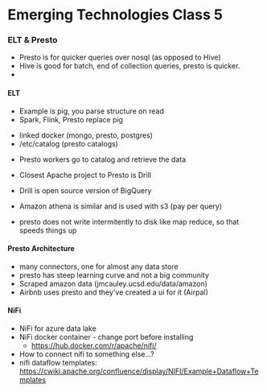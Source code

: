 Emerging Technologies Class 5
==============================


### ELT & Presto

- Presto is for quicker queries over nosql (as opposed to Hive)
- Hive is good for batch, end of collection queries, presto is quicker.
- 

#### ELT

- Example is pig, you parse structure on read
- Spark, Flink, Presto replace pig

* linked docker (mongo, presto, postgres)
* /etc/catalog (presto catalogs)

- Presto workers go to catalog and retrieve the data
- Closest Apache project to Presto is Drill
- Drill is open source version of BigQuery
- Amazon athena is similar and is used with s3 (pay per query)

- presto does not write intermitently to disk like map reduce, so that speeds things up

#### Presto Architecture

- many connectors, one for almost any data store
- presto has steep learning curve and not a big community
- Scraped amazon data (jmcauley.ucsd.edu/data/amazon)
- Airbnb uses presto and they've created a ui for it (Airpal)

#### NiFi

- NiFi for azure data lake
- NiFi docker container - change port before installing
	 - https://hub.docker.com/r/apache/nifi/
- How to connect nifi to something else...?
- nifi dataflow templates: https://cwiki.apache.org/confluence/display/NIFI/Example+Dataflow+Templates